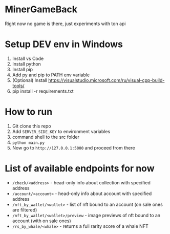 # MinerGameBack
Right now no game is there, just experiments with ton api

# Setup DEV env in Windows
1. Install vs Code
2. Install python
3. Install pip
4. Add py and pip to PATH env variable
5. (Optional) Install https://visualstudio.microsoft.com/ru/visual-cpp-build-tools/
6. pip install -r requirements.txt

# How to run
1. Git clone this repo
2. Add `SERVER_SIDE_KEY` to environment variables
3. command shell to the src folder
4. `python main.py`
5. Now go to `http://127.0.0.1:5000` and proceed from there

# List of available endpoints for now
- `/check/<address>` - head-only info about collection with specified address
- `/account/<account>` - head-only info about account with specified address
- `/nft_by_wallet/<wallet>` - list of nft bound to an account (on sale ones are filtered)
- `/nft_by_wallet/<wallet>/preview` - image previews of nft bound to an account (with on sale ones)
- `/rs_by_whale/<whale>` - returns a full rarity score of a whale NFT
